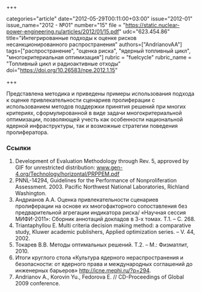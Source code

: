 +++

categories="article"
date="2012-05-29T00:11:00+03:00"
issue="2012-01"
issue_name="2012 - №01"
number="15"
file = "https://static.nuclear-power-engineering.ru/articles/2012/01/15.pdf"
udc="623.454.86"
title="Интегрированные подходы к оценке рисков несанкционированного распространения"
authors=["AndrianovAA"]
tags=["распространение", "оценка риска", "ядерный топливный цикл", "многокритериальная оптимизация"]
rubric = "fuelcycle"
rubric_name = "Топливный цикл и радиоактивные отходы"
doi="https://doi.org/10.26583/npe.2012.1.15"

+++

Представлена методика и приведены примеры использования подхода к оценке привлекательности сценариев пролиферации с использованием методов поддержки принятия решений при многих критериях, сформулированной в виде задачи многокритериальной оптимизации, позволяющей учесть как особенности национальной ядерной инфраструктуры, так и возможные стратегии поведения пролифератора.

### Ссылки

1. Development of Evaluation Methodology through Rev. 5, approved by GIF for unrestricted distribution: www.gen-4.org/Technology/horizontal/PRPPEM.pdf
2. PNNL-14294, Guidelines for the Performance of Nonproliferation Assessment. 2003. Pacific Northwest National Laboratories, Richland Washington.
3. Андрианов А.А. Оценка привлекательности сценариев пролиферации на основе их многофакторного сопоставления без предварительной агрегации индикатора риска/ «Научная сессия МИФИ-2011»: Сборник аннотаций докладов в 3-х томах. Т.1. – С. 268.
4. Triantaphyllou E. Multi criteria decision making method: a comparative study, Kluwer academic publishers, Applied optimization series. – V. 44, 2002.
5. Токарев В.В. Методы оптимальных решений. Т.2. – М.: Физматлит, 2010.
6. Итоги круглого стола «Культура ядерного нераспространения и безопасности: от ядерного права и международных соглашений до инженерных барьеров» http://icne.mephi.ru/?p=294.
7. Andrianov A., Korovin Yu., Fedorova E. // CD-Proceedings of Global 2009 conference.